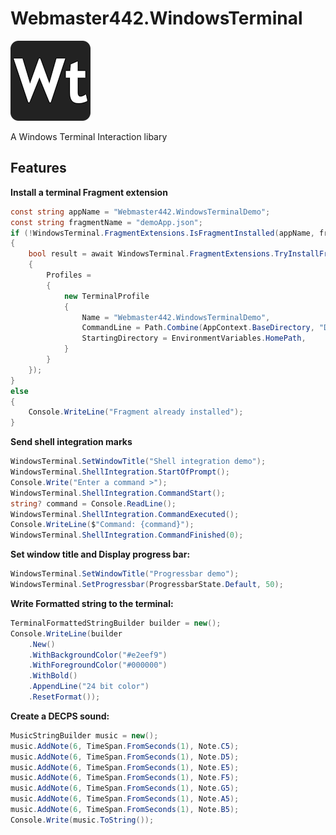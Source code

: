 # Webmaster442.WindowsTerminal

![logo](Img/128x128.png)

A Windows Terminal Interaction libary

## Features

**Install a terminal Fragment extension**

```csharp
const string appName = "Webmaster442.WindowsTerminalDemo";
const string fragmentName = "demoApp.json";
if (!WindowsTerminal.FragmentExtensions.IsFragmentInstalled(appName, fragmentName))
{
    bool result = await WindowsTerminal.FragmentExtensions.TryInstallFragmentAsync(appName, fragmentName, new TerminalFragment()
    {
        Profiles = 
        {
            new TerminalProfile
            {
                Name = "Webmaster442.WindowsTerminalDemo",
                CommandLine = Path.Combine(AppContext.BaseDirectory, "Demo.exe"),
                StartingDirectory = EnvironmentVariables.HomePath,
            }
        }
    });
}
else
{
    Console.WriteLine("Fragment already installed");
}
```

**Send shell integration marks**

```csharp
WindowsTerminal.SetWindowTitle("Shell integration demo");
WindowsTerminal.ShellIntegration.StartOfPrompt();
Console.Write("Enter a command >");
WindowsTerminal.ShellIntegration.CommandStart();
string? command = Console.ReadLine();
WindowsTerminal.ShellIntegration.CommandExecuted();
Console.WriteLine($"Command: {command}");
WindowsTerminal.ShellIntegration.CommandFinished(0);
```

**Set window title and Display progress bar:**

```csharp
WindowsTerminal.SetWindowTitle("Progressbar demo");
WindowsTerminal.SetProgressbar(ProgressbarState.Default, 50);
```

**Write Formatted string to the terminal:**

```csharp
TerminalFormattedStringBuilder builder = new();
Console.WriteLine(builder
    .New()
    .WithBackgroundColor("#e2eef9")
    .WithForegroundColor("#000000")
    .WithBold()
    .AppendLine("24 bit color")
    .ResetFormat());
```

**Create a DECPS sound:**

```csharp
MusicStringBuilder music = new();
music.AddNote(6, TimeSpan.FromSeconds(1), Note.C5);
music.AddNote(6, TimeSpan.FromSeconds(1), Note.D5);
music.AddNote(6, TimeSpan.FromSeconds(1), Note.E5);
music.AddNote(6, TimeSpan.FromSeconds(1), Note.F5);
music.AddNote(6, TimeSpan.FromSeconds(1), Note.G5);
music.AddNote(6, TimeSpan.FromSeconds(1), Note.A5);
music.AddNote(6, TimeSpan.FromSeconds(1), Note.B5);
Console.Write(music.ToString());
```